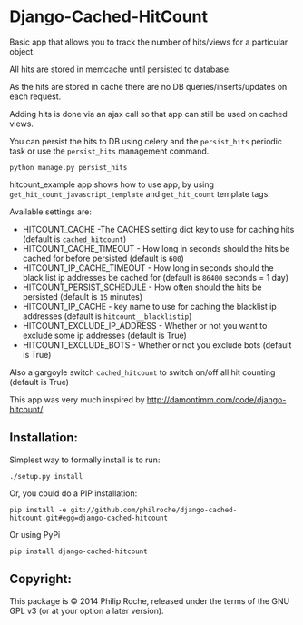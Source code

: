 Django-Cached-HitCount
===============

Basic app that allows you to track the number of hits/views for a particular
object.

All hits are stored in memcache until persisted to database.

As the hits are stored in cache there are no DB queries/inserts/updates on each request.

Adding hits is done via an ajax call so that app can still be used on cached views.

You can persist the hits to DB using celery and the `persist_hits` periodic task or use the `persist_hits` management command.

    python manage.py persist_hits

hitcount_example app shows how to use app, by using `get_hit_count_javascript_template` and `get_hit_count` template tags.

Available settings are:

* HITCOUNT_CACHE -The CACHES setting dict key to use for caching hits (default is `cached_hitcount`)
* HITCOUNT_CACHE_TIMEOUT - How long in seconds should the hits be cached for before persisted  (default is `600`)
* HITCOUNT_IP_CACHE_TIMEOUT - How long in seconds should the black list ip addresses be cached for  (default is `86400` seconds = 1 day)
* HITCOUNT_PERSIST_SCHEDULE - How often should the hits be persisted  (default is `15` minutes)
* HITCOUNT_IP_CACHE - key name to use for caching the blacklist ip addresses  (default is `hitcount__blacklistip`)
* HITCOUNT_EXCLUDE_IP_ADDRESS - Whether or not you want to exclude some ip addresses  (default is True)
* HITCOUNT_EXCLUDE_BOTS - Whether or not you exclude bots (default is True)

Also a gargoyle switch `cached_hitcount` to switch on/off all hit counting (default is True)

This app was very much inspired by <http://damontimm.com/code/django-hitcount/>


Installation:
-------------

Simplest way to formally install is to run:

    ./setup.py install

Or, you could do a PIP installation:

    pip install -e git://github.com/philroche/django-cached-hitcount.git#egg=django-cached-hitcount

Or using PyPi

    pip install django-cached-hitcount

Copyright:
-------------

This package is © 2014 Philip Roche, released under the terms of the GNU GPL v3 (or at your option a later version).